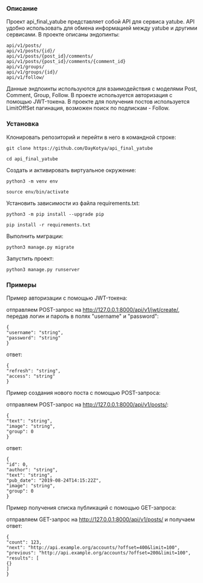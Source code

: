 ### Описание

Проект api_final_yatube представляет собой API для сервиса yatube. API удобно использовать для обмена информацией между yatube и другими сервисами.
В проекте описаны эндопинты:
```
api/v1/posts/
api/v1/posts/{id}/
api/v1/posts/{post_id}/comments/
api/v1/posts/{post_id}/comments/{comment_id}
api/v1/groups/
api/v1/groups/{id}/
api/v1/follow/
```
Данные эндпоинты используются для взаимодействия с моделями Post, Comment, Group, Follow.
В проекте используется авторизация с помощью JWT-токена.
В проекте для получения постов используется LimitOffSet пагинация, возможен поиск по подпискам - Follow.

### Установка

Клонировать репозиторий и перейти в него в командной строке:

```
git clone https://github.com/DayKotya/api_final_yatube
```

```
cd api_final_yatube
```

Cоздать и активировать виртуальное окружение:

```
python3 -m venv env
```

```
source env/bin/activate
```

Установить зависимости из файла requirements.txt:

```
python3 -m pip install --upgrade pip
```

```
pip install -r requirements.txt
```

Выполнить миграции:

```
python3 manage.py migrate
```

Запустить проект:

```
python3 manage.py runserver
```

### Примеры

Пример авторизации с помощью JWT-токена:

отправляем POST-запрос на http://127.0.0.1:8000/api/v1/jwt/create/, передав логин и пароль в полях "username" и "password":
```
{
"username": "string",
"password": "string"
}
```
ответ:
```
{
"refresh": "string",
"access": "string"
}
```

Пример создания нового поста с помощью POST-запроса:

отправляем POST-запрос на http://127.0.0.1:8000/api/v1/posts/:
```
{
"text": "string",
"image": "string",
"group": 0
}
```
ответ:
```
{
"id": 0,
"author": "string",
"text": "string",
"pub_date": "2019-08-24T14:15:22Z",
"image": "string",
"group": 0
}
```
Пример получения списка публикаций с помощью GET-запроса:

отправляем GET-запрос на http://127.0.0.1:8000/api/v1/posts/ и получаем ответ:
```
{
"count": 123,
"next": "http://api.example.org/accounts/?offset=400&limit=100",
"previous": "http://api.example.org/accounts/?offset=200&limit=100",
"results": [
{}
]
}
```